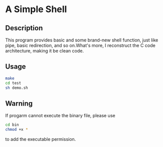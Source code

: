 # A Simple Shell

## Description
This program provides basic and some brand-new shell function, just like pipe, basic redirection, and so on.What's more, I reconstruct the C code architecture, making it be clean code.

## Usage

```bash
make
cd test
sh demo.sh
```

## Warning
If progarm cannot execute the binary file, please use

```bash
cd bin
chmod +x * 
```
to add the executable permission.
